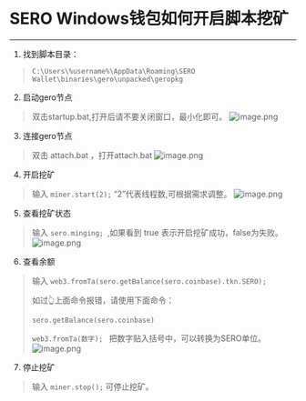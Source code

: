 # SERO Windows钱包如何开启脚本挖矿
----
1. 找到脚本目录：
>`C:\Users\%username%\AppData\Roaming\SERO Wallet\binaries\gero\unpacked\geropkg`

2. 启动gero节点
>双击startup.bat,打开后请不要关闭窗口，最小化即可。
>![image.png](http://sero-media.s3-website-ap-southeast-1.amazonaws.com/images/201904/13141677-a191e72f201d0ab9.png?imageMogr2/auto-orient/strip%7CimageView2/2/w/1240)

3. 连接gero节点
>双击 attach.bat ，打开attach.bat
>![image.png](http://sero-media.s3-website-ap-southeast-1.amazonaws.com/images/201904/13141677-25a2e01876377569.png?imageMogr2/auto-orient/strip%7CimageView2/2/w/1240)

4. 开启挖矿
>输入 `miner.start(2);`  “2”代表线程数,可根据需求调整。
>![image.png](http://sero-media.s3-website-ap-southeast-1.amazonaws.com/images/201904/13141677-0ed38055b0390e8c.png?imageMogr2/auto-orient/strip%7CimageView2/2/w/1240)

5. 查看挖矿状态
>输入 `sero.minging; `,如果看到  true 表示开启挖矿成功，false为失败。
>![image.png](http://sero-media.s3-website-ap-southeast-1.amazonaws.com/images/201904/13141677-6f13934708267373.png?imageMogr2/auto-orient/strip%7CimageView2/2/w/1240)

6. 查看余额
>
>输入 `web3.fromTa(sero.getBalance(sero.coinbase).tkn.SERO);` 
>
>如过👆上面命令报错，请使用下面命令：
>
>`sero.getBalance(sero.coinbase)`
>
>`web3.fromTa(数字); ` 把数字贴入括号中，可以转换为SERO单位。
>![image.png](http://sero-media.s3-website-ap-southeast-1.amazonaws.com/images/201904/13141677-21735e739c899978.png?imageMogr2/auto-orient/strip%7CimageView2/2/w/1240)

7. 停止挖矿
>输入  `miner.stop();` 可停止挖矿。